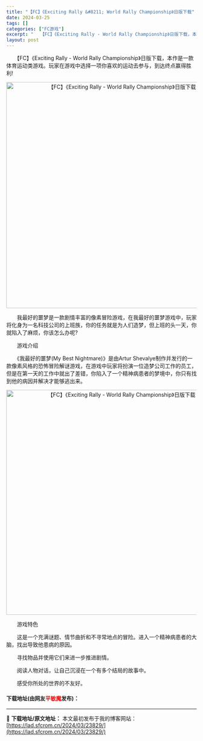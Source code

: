 ```yaml
---
title: "【FC】《Exciting Rally &#8211; World Rally Championship》日版下载"
date: 2024-03-25
tags: []
categories: ["FC游戏"]
excerpt: "　　【FC】《Exciting Rally - World Rally Championship》日版下载，本作是一款体育运动类游戏。玩家在游戏中选择一项你喜欢的运动去参与，到达终点赢得胜利! 　　我最好的噩梦是一款剧情丰富的像素冒险游戏，在我最好的噩梦游戏中，玩家将化身为一名科技公司的上班族，你的&hellip;"
layout: post
---
```


 <p>　　【FC】《Exciting Rally - World Rally Championship》日版下载，本作是一款体育运动类游戏。玩家在游戏中选择一项你喜欢的运动去参与，到达终点赢得胜利!</p> <p align="center"><img align="" border="0" src="https://lad.sfcrom.cn/wp-content/uploads/2024/03/20240325_6601903d48e75.png" width="597" alt="【FC】《Exciting Rally - World Rally Championship》日版下载" /></p> <p>　　我最好的噩梦是一款剧情丰富的像素冒险游戏，在我最好的噩梦游戏中，玩家将化身为一名科技公司的上班族，你的任务就是为人们造梦，但上班的头一天，你就陷入了麻烦，你该怎么办呢?</p> <p>　　游戏介绍</p> <p>　　《我最好的噩梦(My Best Nightmare)》是由Artur Shevalye制作并发行的一款像素风格的恐怖冒险解谜游戏，在游戏中玩家将扮演一位造梦公司工作的员工，但是在第一天的工作中就出了差错，你陷入了一个精神病患者的梦境中，你只有找到他的病因并解决才能够逃出来。</p> <p align="center"><img align="" border="0" src="https://lad.sfcrom.cn/wp-content/uploads/2024/03/20240325_6601903e7651b.png" width="594" alt="【FC】《Exciting Rally - World Rally Championship》日版下载" /></p> <p>　　游戏特色</p> <p>　　这是一个充满谜题、情节曲折和不寻常地点的冒险。进入一个精神病患者的大脑，找出导致他患病的原因。</p> <p>　　寻找物品并使用它们来进一步推进剧情。</p> <p>　　阅读人物对话，让自己沉浸在一个有多个结局的故事中。</p> <p>　　感受你所处的世界的不友好。</p> <p><h4>下载地址(由网友<font color="red">平敏魔</font>发布)：</h4></p> 

---
📖 **下载地址/原文地址：** 本文最初发布于我的博客网站：[https://lad.sfcrom.cn/2024/03/23829/](https://lad.sfcrom.cn/2024/03/23829/)
